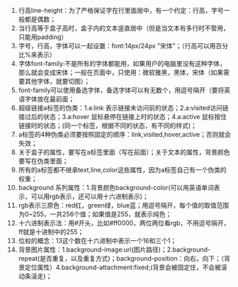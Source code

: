 1. 行高line-height：为了严格保证字在行里面居中，有一个约定：行高，字号一般都是偶数；
2. 当行高等于盒子高时，盒子内的文本竖直居中（但是当文本有多行时不管用，只能用padding）
3. 字号，行高，字体可以一起设置：font:14px/24px "宋体"；（行高可以用百分比%来表示）
4. 字体font-family:不是所有的字体都能用，如果用户的电脑里没有这种字体，那么就会变成宋体；一般在页面中，只使用：微软雅黑，黑体，宋体（如果需要其他字体，就要切图）；
5. font-family可以使用备选字体，备选字体可以有无数个，用逗号隔开（要将英语字体放在最前面；
6. 超级链接a标签的伪类：1.a:link 表示链接未访问前的状态；2.a:visited访问链接过后的状态；3.a:hover 鼠标悬停在链接上时的状态；4.a:active 鼠标按住链接时的状态；(同一个标签，根据不同的状态，有不同的样式)；
7. a标签的4种伪类必须要按照固定的顺序：link,visited,hover,active；否则就会失效；
8. 关于盒子的属性，要写在a标签里面（写在前面）；关于文本的属性，背景颜色要写在伪类里面；
9. 所有的a标签都不继承text,line,color这些属性，因为a标签自己有一个伪类的权重；
10. background 系列属性：1.背景颜色background-color(可以用英语单词表示，可以用rgb表示，还可以用十六进制表示)；
11. rgb表示三原色：red红，green绿，blue蓝；用逗号隔开，每个值的取值范围为0~255，一共256个值；如果值是255，就表示纯色；
12. 十六进制表示法：用#开头，比如#ff0000，两位两位看rgb，不用逗号隔开，ff就是十进制中的255；
13. 位权的概念：13这个数在十六进制中表示一个16和三个1；
14. 背景图片属性：1.background-image:url(图片路径)；2.background-repeat(是否重复，以及重复方式)；background-position：向右，向下；（背景定位属性）4.background-attachment:fixed;(背景会被固定住，不会被滚动条滚走)；



                                                  












